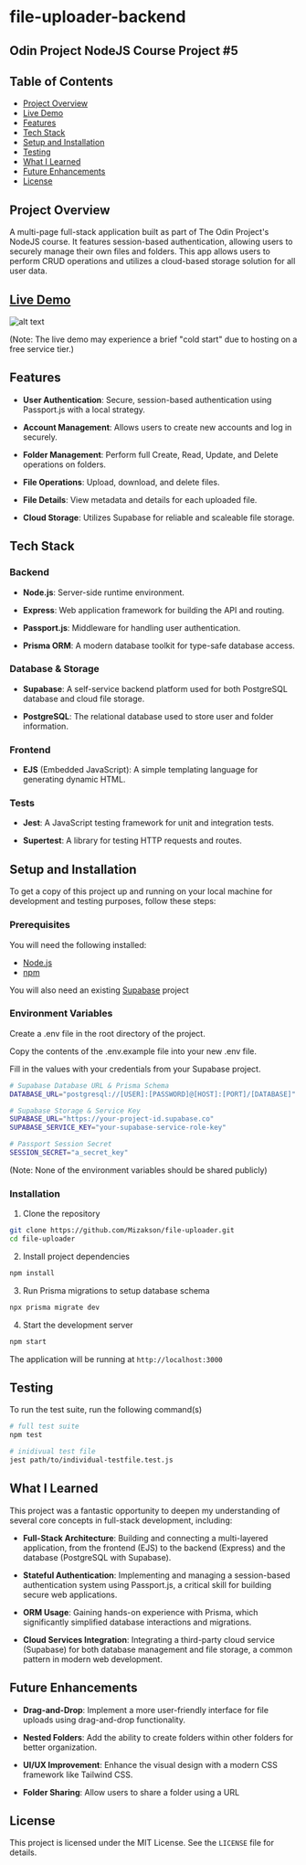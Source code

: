 # file-uploader-backend

## Odin Project NodeJS Course Project #5

## Table of Contents
* [Project Overview](#project-overview)
* [Live Demo](#live-demo)
* [Features](#features)
* [Tech Stack](#tech-stack)
* [Setup and Installation](#setup-and-installation)
* [Testing](#testing)
* [What I Learned](#what-i-learned)
* [Future Enhancements](#future-enhancements)
* [License](#license)

## Project Overview
  A multi-page full-stack application built as part of The Odin Project's NodeJS course. It features session-based authentication, allowing users to securely manage their own files and folders. This app allows users to perform CRUD operations and utilizes a cloud-based storage solution for all user data.

  ## [Live Demo](file-uploader-aup0.onrender.com/)
  ![alt text](./public/images/file-uploader-homepage.png "Home page image preview")

  (Note: The live demo may experience a brief "cold start" due to hosting on a free service tier.)

## Features
  * __User Authentication__: Secure, session-based authentication using Passport.js with a local strategy.

  * __Account Management__: Allows users to create new accounts and log in securely.

  * __Folder Management__: Perform full Create, Read, Update, and Delete operations on folders.

  * __File Operations__: Upload, download, and delete files.

  * __File Details__: View metadata and details for each uploaded file.

  * __Cloud Storage__: Utilizes Supabase for reliable and scaleable file storage.

## Tech Stack
  ### Backend
  * __Node.js__: Server-side runtime environment.

  * __Express__: Web application framework for building the API and routing.

  * __Passport.js__: Middleware for handling user authentication.

  * __Prisma ORM__: A modern database toolkit for type-safe database access.

  ### Database & Storage
  * __Supabase__: A self-service backend platform used for both PostgreSQL database and cloud file storage.

  * __PostgreSQL__: The relational database used to store user and folder information.

  ### Frontend
  * __EJS__ (Embedded JavaScript): A simple templating language for generating dynamic HTML.

  ### Tests
  * __Jest__: A JavaScript testing framework for unit and integration tests.

  * __Supertest__: A library for testing HTTP requests and routes.

  ## Setup and Installation
  To get a copy of this project up and running on your local machine for development and testing purposes, follow these steps:

  ### Prerequisites
  You will need the following installed:
  
  * [Node.js](https://nodejs.org/en)
  * [npm](https://www.npmjs.com/)

  You will also need an existing [Supabase](https://supabase.com/) project
  
  ### Environment Variables
  Create a .env file in the root directory of the project.

  Copy the contents of the .env.example file into your new .env file.
  
  Fill in the values with your credentials from your Supabase project.

  ``` bash
  # Supabase Database URL & Prisma Schema
  DATABASE_URL="postgresql://[USER]:[PASSWORD]@[HOST]:[PORT]/[DATABASE]"

  # Supabase Storage & Service Key
  SUPABASE_URL="https://your-project-id.supabase.co"
  SUPABASE_SERVICE_KEY="your-supabase-service-role-key"
  
  # Passport Session Secret
  SESSION_SECRET="a_secret_key"
  ```
  (Note: None of the environment variables should be shared publicly)

  ### Installation
  1. Clone the repository
  ``` bash
  git clone https://github.com/Mizakson/file-uploader.git
  cd file-uploader
  ```

  2. Install project dependencies
  ``` bash
  npm install
  ```
  
  3. Run Prisma migrations to setup database schema
  ``` bash
  npx prisma migrate dev
  ```

  4. Start the development server
  ``` bash
  npm start
  ```

  The application will be running at `http://localhost:3000`

  ## Testing
  To run the test suite, run the following command(s)
  ``` bash 
  # full test suite
  npm test

  # inidivual test file
  jest path/to/individual-testfile.test.js
  ```

  ## What I Learned
  This project was a fantastic opportunity to deepen my understanding of several core concepts in full-stack development, including:
  
  * __Full-Stack Architecture__: Building and connecting a multi-layered application, from the frontend (EJS) to the backend (Express) and the database (PostgreSQL with Supabase).

  * __Stateful Authentication__: Implementing and managing a session-based authentication system using Passport.js, a critical skill for building secure web applications.

  * __ORM Usage__: Gaining hands-on experience with Prisma, which significantly simplified database interactions and migrations.

  * __Cloud Services Integration__: Integrating a third-party cloud service (Supabase) for both database management and file storage, a common pattern in modern web development.

  ## Future Enhancements
  * __Drag-and-Drop__: Implement a more user-friendly interface for file uploads using drag-and-drop functionality.

* __Nested Folders__: Add the ability to create folders within other folders for better organization.
  
 * __UI/UX Improvement__: Enhance the visual design with a modern CSS framework like Tailwind CSS.

  * __Folder Sharing__: Allow users to share a folder using a URL

  ## License
  This project is licensed under the MIT License. See the `LICENSE` file for details.
